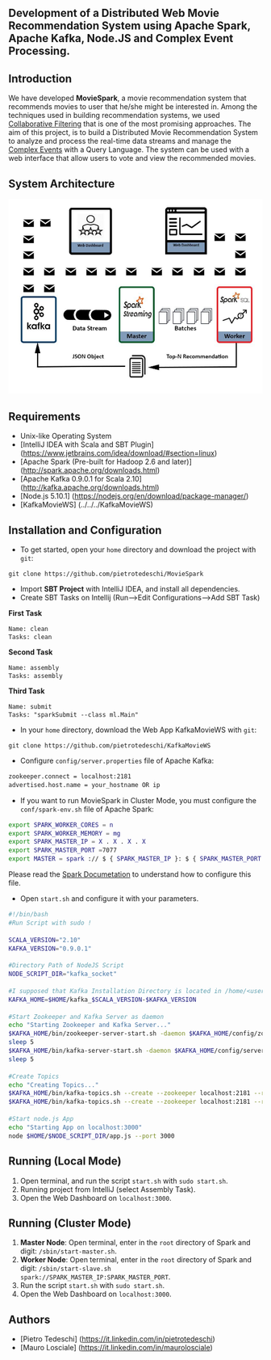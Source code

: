 ## Development of a Distributed Web Movie Recommendation System using Apache Spark, Apache Kafka, Node.JS and Complex Event Processing.

## Introduction
We have developed **MovieSpark**, a movie recommendation system that recommends movies to user that he/she might be interested in. Among the techniques used in building recommendation systems, we used [Collaborative Filtering](https://en.wikipedia.org/wiki/Collaborative_filtering) that is one of the most promising approaches. The aim of this project, is to build a Distributed Movie Recommendation System to analyze and process the real-time data streams and manage the [Complex Events](https://en.wikipedia.org/wiki/Complex_event_processing) with a Query Language. The system can be used with a web interface that allow users to vote and view the recommended movies.

## System Architecture
![alt tag](https://github.com/Seldonm/relazione-isa-lia/blob/master/images/cephw.png)

## Requirements
- Unix-like Operating System
- [IntelliJ IDEA with Scala and SBT Plugin] (https://www.jetbrains.com/idea/download/#section=linux)
- [Apache Spark (Pre-built for Hadoop 2.6 and later)] (http://spark.apache.org/downloads.html)
- [Apache Kafka 0.9.0.1 for Scala 2.10] (http://kafka.apache.org/downloads.html)
- [Node.js 5.10.1] (https://nodejs.org/en/download/package-manager/)
- [KafkaMovieWS] (../../../KafkaMovieWS)

## Installation and Configuration
- To get started, open your `home` directory and download the project with `git`:
```
git clone https://github.com/pietrotedeschi/MovieSpark
```
- Import **SBT Project** with IntelliJ IDEA, and install all dependencies.
- Create SBT Tasks on Intellij (Run-->Edit Configurations-->Add SBT Task)

**First Task**
```
Name: clean
Tasks: clean
```
**Second Task**
```
Name: assembly
Tasks: assembly
```
**Third Task**
```
Name: submit
Tasks: "sparkSubmit --class ml.Main"
```

- In your `home` directory, download the Web App KafkaMovieWS with `git`:
```
git clone https://github.com/pietrotedeschi/KafkaMovieWS
```
- Configure `config/server.properties` file of Apache Kafka:
```bash
zookeeper.connect = localhost:2181
advertised.host.name = your_hostname OR ip
```
- If you want to run MovieSpark in Cluster Mode, you must configure the `conf/spark-env.sh` file of Apache Spark:
```bash
export SPARK_WORKER_CORES = n
export SPARK_WORKER_MEMORY = mg
export SPARK_MASTER_IP = X . X . X . X
export SPARK_MASTER_PORT =7077
export MASTER = spark :// $ { SPARK_MASTER_IP }: $ { SPARK_MASTER_PORT }
```
Please read the [Spark Documetation](http://spark.apache.org/docs/latest/configuration.html) to understand how to configure this file.
- Open `start.sh` and configure it with your parameters.
```bash
#!/bin/bash
#Run Script with sudo !

SCALA_VERSION="2.10"
KAFKA_VERSION="0.9.0.1"

#Directory Path of NodeJS Script
NODE_SCRIPT_DIR="kafka_socket"

#I supposed that Kafka Installation Directory is located in /home/<user>
KAFKA_HOME=$HOME/kafka_$SCALA_VERSION-$KAFKA_VERSION

#Start Zookeeper and Kafka Server as daemon
echo "Starting Zookeeper and Kafka Server..."
$KAFKA_HOME/bin/zookeeper-server-start.sh -daemon $KAFKA_HOME/config/zookeeper.properties
sleep 5
$KAFKA_HOME/bin/kafka-server-start.sh -daemon $KAFKA_HOME/config/server.properties
sleep 5

#Create Topics
echo "Creating Topics..."
$KAFKA_HOME/bin/kafka-topics.sh --create --zookeeper localhost:2181 --replication-factor 1 --partitions 1 --topic votes
$KAFKA_HOME/bin/kafka-topics.sh --create --zookeeper localhost:2181 --replication-factor 1 --partitions 1 --topic result

#Start node.js App
echo "Starting App on localhost:3000"
node $HOME/$NODE_SCRIPT_DIR/app.js --port 3000
```
## Running (Local Mode)
1. Open terminal, and run the script `start.sh` with `sudo start.sh`.
2. Running project from IntelliJ (select Assembly Task).
3. Open the Web Dashboard on `localhost:3000`.

## Running (Cluster Mode)
1. **Master Node**: Open terminal, enter in the `root` directory of Spark and digit: `/sbin/start-master.sh`.
2. **Worker Node**: Open terminal, enter in the `root` directory of Spark and digit: `/sbin/start-slave.sh spark://SPARK_MASTER_IP:SPARK_MASTER_PORT`.
3. Run the script `start.sh` with `sudo start.sh`.
4. Open the Web Dashboard on `localhost:3000`.

## Authors
* [Pietro Tedeschi] (https://it.linkedin.com/in/pietrotedeschi)
* [Mauro Losciale] (https://it.linkedin.com/in/maurolosciale)
